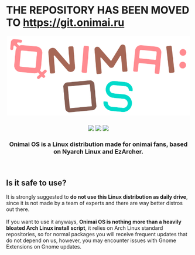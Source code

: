 # THE REPOSITORY HAS BEEN MOVED TO https://git.onimai.ru
<div align="center">
   <img src="https://github.com/ONIMAI-OS/.github/blob/main/onimai_logo.png?raw=true" width="500px" style="margin:auto;"/>

###
<div align="center">

![](https://img.shields.io/badge/Onimai%20OS%20Minato-Alpha-white?style=for-the-badge&logoColor=red)
![](https://img.shields.io/github/license/onimai-os/onimai-os?color=cyan&style=for-the-badge)
[![](https://img.shields.io/badge/Telegram-onimai.ru-pink?style=for-the-badge&logoColor=blue)](https://onimai.ru)

   <h3><b>Onimai OS</b> is a Linux distribution <b>made for onimai fans</b>, based on Nyarch Linux and EzArcher.</h3><br />

<div align="left">

## Is it safe to use?
It is strongly suggested to <b>do not use this Linux distribution as daily drive</b>, since it is not made by a team of experts and there are way better distros out there. <br />
<br />
If you want to use it anyways, <b>Onimai OS is nothing more than a heavily bloated Arch Linux install script</b>, it relies on Arch Linux standard repositories, so for normal packages you will receive frequent updates that do not depend on us, however, you may encounter issues with Gnome Extensions on Gnome updates.
